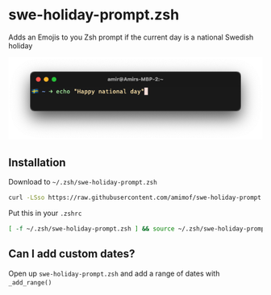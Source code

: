 # swe-holiday-prompt.zsh
Adds an Emojis to you Zsh prompt if the current day is a national Swedish holiday

![](screenshots/national-day.png)

## Installation
Download to `~/.zsh/swe-holiday-prompt.zsh`
```bash
curl -LSso https://raw.githubusercontent.com/amimof/swe-holiday-prompt.zsh/main/README.md --create-dirs ~/.zsh/swe-holiday-prompt.zsh
```
Put this in your `.zshrc`
```bash
[ -f ~/.zsh/swe-holiday-prompt.zsh ] && source ~/.zsh/swe-holiday-prompt.zsh
```

## Can I add custom dates?
Open up `swe-holiday-prompt.zsh` and add a range of dates with `_add_range()`
